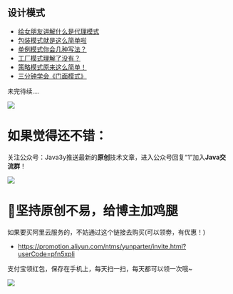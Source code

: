 ## 设计模式 ##

- [给女朋友讲解什么是代理模式](https://segmentfault.com/a/1190000014764125)
- [包装模式就是这么简单啦](https://segmentfault.com/a/1190000014771830)
- [单例模式你会几种写法？](https://segmentfault.com/a/1190000014888431)
- [工厂模式理解了没有？](https://segmentfault.com/a/1190000014949595)
- [策略模式原来这么简单！](https://segmentfault.com/a/1190000017549609)
- [三分钟学会《门面模式》](https://segmentfault.com/a/1190000017568892)


未完待续....

![](https://i.imgur.com/cWnmGYD.jpg)

# 如果觉得还不错： #

关注公众号：Java3y推送最新的**原创**技术文章，进入公众号回复“1”加入**Java交流群**！

![](https://user-gold-cdn.xitu.io/2018/2/28/161dc06a373e4f4d?w=258&h=258&f=jpeg&s=27005)


# :sparkling_heart:坚持原创不易，给博主加鸡腿 #


如果要买阿里云服务的，不妨通过这个链接去购买(可以领劵，有优惠！)

- https://promotion.aliyun.com/ntms/yunparter/invite.html?userCode=pfn5xpli



支付宝领红包，保存在手机上，每天扫一扫，每天都可以领一次哦~


![](https://user-gold-cdn.xitu.io/2018/11/18/16726109849ec9ec?w=567&h=852&f=jpeg&s=76745)

